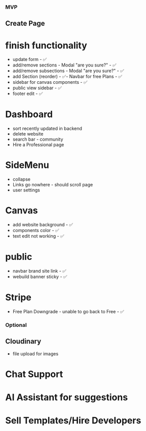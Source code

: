 ### MVP

## Create Page

# finish functionality

- update form - ✅
- add/remove sections - Modal "are you sure?" - ✅
- add/remove subsections - Modal "are you sure?" - ✅
- add Section (reorder) - ✅- Navbar for free Plans - ✅
- sidebar for canvas components - ✅
- public view sidebar - ✅
- footer edit - ✅

# Dashboard

- sort recently updated in backend
- delete website
- search bar - community
- Hire a Professional page

# SideMenu
- collapse
- Links go nowhere - should scroll page
- user settings

# Canvas

- add website background - ✅
- components color - ✅
- text edit not working -  ✅

# public

- navbar brand site link - ✅
- webuild banner sticky - ✅

# Stripe
- Free Plan Downgrade - unable to go back to Free - ✅

### Optional

## Cloudinary

- file upload for images

# Chat Support

# AI Assistant for suggestions

# Sell Templates/Hire Developers

